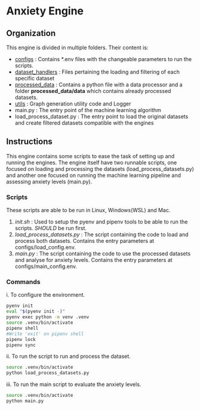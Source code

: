 # Anxiety Engine

## Organization

This engine is divided in multiple folders. Their content is:
- [configs](configs) : Contains *.env files with the changeable parameters to run the scripts.
- [dataset_handlers](dataset_handlers) : Files pertaining the loading and filtering of each specific dataset
- [processed_data](processed_data) : Contains a python file with a data processor and a folder **processed_data/data** which contains already processed datasets.
- [utils](utils) : Graph generation utility code and Logger
- main.py : The entry point of the machine learning algorithm
- load_process_dataset.py : The entry point to load the original datasets and create filtered datasets compatible with the engines


## Instructions

This engine contains some scripts to ease the task of setting up and running the engines.
The engine itself have two runnable scripts, one focused on loading and processing the
datasets (load_process_datasets.py) and another one focused on running the machine
learning pipeline and assessing anxiety levels (main.py).

### Scripts

These scripts are able to be run in Linux, Windows(WSL) and Mac.

1. *init.sh* : Used to setup the pyenv and pipenv tools to be able to run the scripts.
  _SHOULD_ be run first.
2. *load_process_datasets.py* : The script containing the code to load and process both
   datasets. Contains the entry parameters at configs/load_config.env.
3. *main.py* : The script containing the code to use the processed datasets and analyse
   for anxiety levels. Contains the entry parameters at configs/main_config.env.

### Commands

i. To configure the environment.


```bash
pyenv init
eval "$(pyenv init -)"
pyenv exec python -m venv .venv
source .venv/bin/activate
pipenv shell
#Write 'exit' on pipenv shell
pipenv lock
pipenv sync
```

ii. To run the script to run and process the dataset.
```bash
source .venv/bin/activate
python load_process_datasets.py 
```

iii. To run the main script to evaluate the anxiety levels.
```bash
source .venv/bin/activate
python main.py 
```